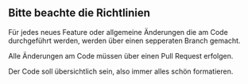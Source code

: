 ## Bitte beachte die Richtlinien

Für jedes neues Feature oder allgemeine Änderungen die am Code durchgeführt werden, werden über einen sepperaten Branch gemacht.

Alle Änderungen am Code müssen über einen Pull Request erfolgen.

Der Code soll übersichtlich sein, also immer alles schön formatieren.